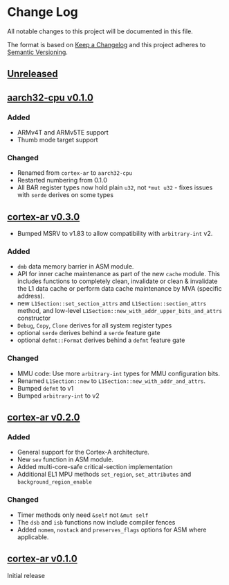 # Change Log

All notable changes to this project will be documented in this file.

The format is based on [Keep a Changelog](http://keepachangelog.com/)
and this project adheres to [Semantic Versioning](http://semver.org/).

## [Unreleased]

## [aarch32-cpu v0.1.0]

### Added

- ARMv4T and ARMv5TE support
- Thumb mode target support

### Changed

- Renamed from `cortex-ar` to `aarch32-cpu`
- Restarted numbering from 0.1.0
- All BAR register types now hold plain `u32`, not `*mut u32` - fixes issues with `serde` derives on some types

## [cortex-ar v0.3.0]

- Bumped MSRV to v1.83 to allow compatibility with `arbitrary-int` v2.

### Added

- `dmb` data memory barrier in ASM module.
- API for inner cache maintenance as part of the new `cache` module. This
  includes functions to completely clean, invalidate or clean & invalidate the
  L1 data cache or perform data cache maintenance by MVA (specific address).
- new  `L1Section::set_section_attrs` and `L1Section::section_attrs` method,
  and low-level `L1Section::new_with_addr_upper_bits_and_attrs` constructor
- `Debug`, `Copy`, `Clone` derives for all system register types
- optional `serde` derives behind a `serde` feature gate
- optional `defmt::Format` derives behind a `defmt` feature gate

### Changed

- MMU code: Use more `arbitrary-int` types for MMU configuration bits.
- Renamed `L1Section::new` to `L1Section::new_with_addr_and_attrs`.
- Bumped `defmt` to v1
- Bumped `arbitrary-int` to v2

## [cortex-ar v0.2.0]

### Added

- General support for the Cortex-A architecture.
- New `sev` function in ASM module.
- Added multi-core-safe critical-section implementation
- Additional EL1 MPU methods `set_region`, `set_attributes` and `background_region_enable`

### Changed

- Timer methods only need `&self` not `&mut self`
- The `dsb` and `isb` functions now include compiler fences
- Added `nomem`, `nostack` and `preserves_flags` options for ASM where applicable.

## [cortex-ar v0.1.0]

Initial release

[Unreleased]: https://github.com/rust-embedded/aarch32/compare/aarch32-cpu-v0.1.0...HEAD
[aarch32-cpu v0.1.0]: https://github.com/rust-embedded/aarch32/compare/cortex-ar-v0.3.0...aarch32-cpu-v0.1.0
[cortex-ar v0.3.0]: https://github.com/rust-embedded/aarch32/compare/cortex-ar-v0.2.0...cortex-ar-v0.3.0
[cortex-ar v0.2.0]: https://github.com/rust-embedded/aarch32/compare/cortex-ar-v0.1.0...cortex-ar-v0.2.0
[cortex-ar v0.1.0]: https://github.com/rust-embedded/aarch32/releases/tag/cortex-ar-v0.1.0
